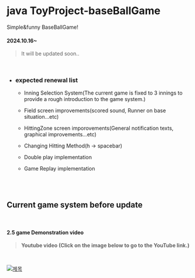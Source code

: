 # java ToyProject-baseBallGame
Simple&amp;funny BaseBallGame!

#### 2024.10.16~
> It will be updated soon..

<br>

+ ### expected renewal list
  
  + Inning Selection System(The current game is fixed to 3 innings to provide a rough introduction to the game system.)
    
  + Field screen improvements(scored sound, Runner on base situation...etc)
    
  + HittingZone screen imporovements(General notification texts, graphical improvements...etc)
    
  + Changing Hitting Method(h -> spacebar)
 
  + Double play implementation
 
  + Game Replay implementation

<br>
<br>
  
## Current game system before update


<br>

#### 2.5 game Demonstration video

> **Youtube video (Click on the image below to go to the YouTube link.)**

<br>

 [![제목](https://github.com/user-attachments/assets/0ef59d96-63d2-424d-9326-93f6845085da)](https://youtu.be/Njj6Z49qLPU?si=CRpZx0I0f039usYY)

